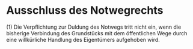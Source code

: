 # Ausschluss des Notwegrechts

(1) Die Verpflichtung zur Duldung des Notwegs tritt nicht ein, wenn die bisherige Verbindung des Grundstücks mit dem öffentlichen Wege durch eine willkürliche Handlung des Eigentümers aufgehoben wird.